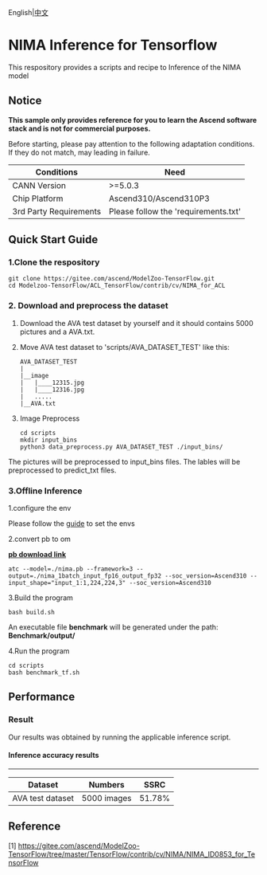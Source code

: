 English|[中文](README.md)

# NIMA Inference for Tensorflow
This respository provides a scripts and recipe to Inference of the NIMA model

## Notice
**This sample only provides reference for you to learn the Ascend software stack and is not for commercial purposes.**

Before starting, please pay attention to the following adaptation conditions. If they do not match, may leading in failure.

| Conditions | Need |
| --- | --- |
| CANN Version | >=5.0.3 |
| Chip Platform| Ascend310/Ascend310P3 |
| 3rd Party Requirements| Please follow the 'requirements.txt' |

## Quick Start Guide

### 1.Clone the respository

   ```
   git clone https://gitee.com/ascend/ModelZoo-TensorFlow.git
   cd Modelzoo-TensorFlow/ACL_TensorFlow/contrib/cv/NIMA_for_ACL
   ```

### 2. Download and preprocess the dataset


1.  Download the AVA test dataset by yourself and it should contains 5000 pictures and a AVA.txt.

2.  Move AVA test dataset to 'scripts/AVA_DATASET_TEST' like this:

    ```
    AVA_DATASET_TEST
    |
    |__image
    |   |____12315.jpg
    |   |____12316.jpg
    |   .....
    |__AVA.txt

    ```

3.  Image Preprocess
    
    ```
    cd scripts
    mkdir input_bins
    python3 data_preprocess.py AVA_DATASET_TEST ./input_bins/

    ```    
The pictures will be preprocessed to input_bins files. The lables will be preprocessed to predict_txt files. 

### 3.Offline Inference
 
1.configure the env

Please follow the [guide](https://gitee.com/ascend/ModelZoo-TensorFlow/wikis/02.%E7%A6%BB%E7%BA%BF%E6%8E%A8%E7%90%86%E6%A1%88%E4%BE%8B/Ascend%E5%B9%B3%E5%8F%B0%E6%8E%A8%E7%90%86%E7%8E%AF%E5%A2%83%E5%8F%98%E9%87%8F%E8%AE%BE%E7%BD%AE?sort_id=6458719) to set the envs
   
2.convert pb to om

[**pb download link**](https://obs-9be7.obs.cn-east-2.myhuaweicloud.com/003_Atc_Models/modelzoo/Research/cv/NIMA_for_ACL.zip)

```
atc --model=./nima.pb --framework=3 --output=./nima_1batch_input_fp16_output_fp32 --soc_version=Ascend310 --input_shape="input_1:1,224,224,3" --soc_version=Ascend310
```
3.Build the program
```  
bash build.sh
```
An executable file **benchmark** will be generated under the path: **Benchmark/output/**

4.Run the program
```  
cd scripts
bash benchmark_tf.sh
```

## Performance

### Result

Our results was obtained by running the applicable inference script.

#### Inference accuracy results
--------------------------
|       Dataset       |     Numbers     |   SSRC   |
|-------------------|--------------|---------|
| AVA test dataset | 5000 images  | 51.78%  |


## Reference
[1] https://gitee.com/ascend/ModelZoo-TensorFlow/tree/master/TensorFlow/contrib/cv/NIMA/NIMA_ID0853_for_TensorFlow
